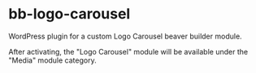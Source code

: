 # bb-logo-carousel

WordPress plugin for a custom Logo Carousel beaver builder module.

After activating, the "Logo Carousel" module will be available under the "Media" module category.

